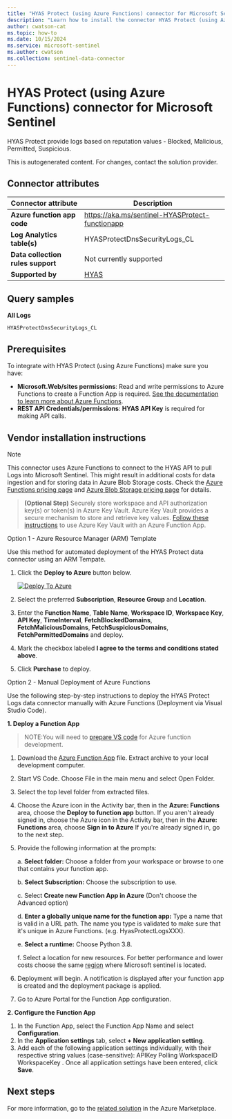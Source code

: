 ```yaml
---
title: "HYAS Protect (using Azure Functions) connector for Microsoft Sentinel"
description: "Learn how to install the connector HYAS Protect (using Azure Functions) to connect your data source to Microsoft Sentinel."
author: cwatson-cat
ms.topic: how-to
ms.date: 10/15/2024
ms.service: microsoft-sentinel
ms.author: cwatson
ms.collection: sentinel-data-connector
---
```


# HYAS Protect (using Azure Functions) connector for Microsoft Sentinel

HYAS Protect provide logs based on reputation values - Blocked, Malicious, Permitted, Suspicious.

This is autogenerated content. For changes, contact the solution provider.

## Connector attributes

| Connector attribute | Description |
| --- | --- |
| **Azure function app code** | https://aka.ms/sentinel-HYASProtect-functionapp |
| **Log Analytics table(s)** | HYASProtectDnsSecurityLogs_CL<br/> |
| **Data collection rules support** | Not currently supported |
| **Supported by** | [HYAS](https://www.hyas.com/contact) |

## Query samples

**All Logs**

   ```kusto
HYASProtectDnsSecurityLogs_CL
   ```



## Prerequisites

To integrate with HYAS Protect (using Azure Functions) make sure you have: 

- **Microsoft.Web/sites permissions**: Read and write permissions to Azure Functions to create a Function App is required. [See the documentation to learn more about Azure Functions](/azure/azure-functions/).
- **REST API Credentials/permissions**: **HYAS API Key** is required for making API calls.


## Vendor installation instructions


> [!NOTE]
   >  This connector uses Azure Functions to connect to the HYAS API to pull Logs into Microsoft Sentinel. This might result in additional costs for data ingestion and for storing data in Azure Blob Storage costs. Check the [Azure Functions pricing page](https://azure.microsoft.com/pricing/details/functions/) and [Azure Blob Storage pricing page](https://azure.microsoft.com/pricing/details/storage/blobs/) for details.


>**(Optional Step)** Securely store workspace and API authorization key(s) or token(s) in Azure Key Vault. Azure Key Vault provides a secure mechanism to store and retrieve key values. [Follow these instructions](/azure/app-service/app-service-key-vault-references) to use Azure Key Vault with an Azure Function App.




Option 1 - Azure Resource Manager (ARM) Template

Use this method for automated deployment of the HYAS Protect data connector using an ARM Tempate.

1. Click the **Deploy to Azure** button below. 

	[![Deploy To Azure](https://aka.ms/deploytoazurebutton)](https://aka.ms/sentinel-HYASProtect-azuredeploy)
2. Select the preferred **Subscription**, **Resource Group** and **Location**. 
3. Enter the **Function Name**, **Table Name**, **Workspace ID**, **Workspace Key**, **API Key**, **TimeInterval**, **FetchBlockedDomains**, **FetchMaliciousDomains**, **FetchSuspiciousDomains**, **FetchPermittedDomains** and deploy. 
4. Mark the checkbox labeled **I agree to the terms and conditions stated above**. 
5. Click **Purchase** to deploy.

Option 2 - Manual Deployment of Azure Functions

Use the following step-by-step instructions to deploy the HYAS Protect Logs data connector manually with Azure Functions (Deployment via Visual Studio Code).


**1. Deploy a Function App**

> NOTE:You will need to [prepare VS code](/azure/azure-functions/functions-create-first-function-python#prerequisites) for Azure function development.

1. Download the [Azure Function App](https://aka.ms/sentinel-HYASProtect-functionapp) file. Extract archive to your local development computer.
2. Start VS Code. Choose File in the main menu and select Open Folder.
3. Select the top level folder from extracted files.
4. Choose the Azure icon in the Activity bar, then in the **Azure: Functions** area, choose the **Deploy to function app** button.
If you aren't already signed in, choose the Azure icon in the Activity bar, then in the **Azure: Functions** area, choose **Sign in to Azure**
If you're already signed in, go to the next step.
5. Provide the following information at the prompts:

	a. **Select folder:** Choose a folder from your workspace or browse to one that contains your function app.

	b. **Select Subscription:** Choose the subscription to use.

	c. Select **Create new Function App in Azure** (Don't choose the Advanced option)

	d. **Enter a globally unique name for the function app:** Type a name that is valid in a URL path. The name you type is validated to make sure that it's unique in Azure Functions. (e.g. HyasProtectLogsXXX).

	e. **Select a runtime:** Choose Python 3.8.

	f. Select a location for new resources. For better performance and lower costs choose the same [region](https://azure.microsoft.com/regions/) where Microsoft sentinel is located.

6. Deployment will begin. A notification is displayed after your function app is created and the deployment package is applied.
7. Go to Azure Portal for the Function App configuration.


**2. Configure the Function App**

1. In the Function App, select the Function App Name and select **Configuration**.
2. In the **Application settings** tab, select **+ New application setting**.
3. Add each of the following application settings individually, with their respective string values (case-sensitive): 
		APIKey
		Polling
		WorkspaceID
		WorkspaceKey
. Once all application settings have been entered, click **Save**.



## Next steps

For more information, go to the [related solution](https://azuremarketplace.microsoft.com/en-us/marketplace/apps/hyas.microsoft-sentinel-solution-hyas-protect?tab=Overview) in the Azure Marketplace.
